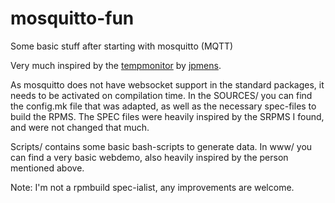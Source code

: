 # mosquitto-fun
Some basic stuff after starting with mosquitto (MQTT)

Very much inspired by the [tempmonitor](https://github.com/jpmens/tempmonitor) by [jpmens](https://github.com/jpmens).

As mosquitto does not have websocket support in the standard packages, it needs to be activated on compilation time.
In the SOURCES/ you can find the config.mk file that was adapted, as well as the necessary spec-files to build the RPMS.
The SPEC files were heavily inspired by the SRPMS I found, and were not changed that much.

Scripts/ contains some basic bash-scripts to generate data.
In www/ you can find a very basic webdemo, also heavily inspired by the person mentioned above.

Note: I'm not a rpmbuild spec-ialist, any improvements are welcome.
